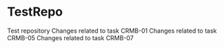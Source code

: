 # TestRepo
Test repository
Changes related to task CRMB-01
Changes related to task CRMB-05
Changes related to task CRMB-07